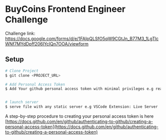 # BuyCoins Frontend Engineer Challenge

Challenge link:
https://docs.google.com/forms/d/e/1FAIpQLSfO5qW9CGtJn_B77M3_1LgTlcWNf7MYdDpff206IYclQn7OOA/viewform

## Setup

```bash
# Clone Project 
$ git clone <PROJECT_URL>

# Add Personal Access Token
$ Add Your github personal access token with minimal privileges e.g read_user, public_repo to the main.js file


# launch server
$ serve file with any static server e.g VSCode Extension: Live Server
```

A step-by-step procedure to creating your personal access token is here [https://docs.github.com/en/github/authenticating-to-github/creating-a-personal-access-token](https://docs.github.com/en/github/authenticating-to-github/creating-a-personal-access-token)